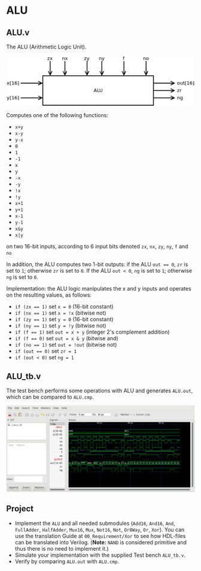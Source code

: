 # ALU

## ALU.v

The ALU (Arithmetic Logic Unit).

![ALU chip](ALU.png)

Computes one of the following functions:

* `x+y`
* `x-y`
* `y-x`
* `0`
* `1`
* `-1`
* `x`
* `y`
* `-x`
* `-y`
* `!x`
* `!y`
* `x+1`
* `y+1`
* `x-1`
* `y-1`
* `x&y`
* `x|y`

on two 16-bit inputs, according to 6 input bits denoted `zx`, `nx`, `zy`, `ny`, `f` and `no`

In addition, the ALU computes two 1-bit outputs: if the ALU `out == 0`, `zr` is set to `1`; otherwise `zr` is set to `0`.
If the ALU `out < 0`, `ng` is set to `1`; otherwise `ng` is set to `0`.

Implementation: the ALU logic manipulates the x and y inputs and operates on the resulting values, as follows:

* `if (zx == 1)` set `x = 0` (16-bit constant)
* `if (nx == 1)` set `x = !x` (bitwise not)
* `if (zy == 1)` set `y = 0` (16-bit constant)
* `if (ny == 1)` set `y = !y` (bitwise not)
* `if (f == 1)`  set `out = x + y` (integer 2's complement addition)
* `if (f == 0)`  set `out = x & y` (bitwise and)
* `if (no == 1)` set `out = !out` (bitwise not)
* `if (out == 0)` set `zr = 1`
* `if (out < 0)` set `ng = 1`

## ALU_tb.v

The test bench performs some operations with ALU and generates `ALU.out`, which can be compared to `ALU.cmp`.

![ALU test bench](ALU_tb.png)

## Project

* Implement the `ALU` and all needed submodules (`Add16`, `And16`, `And`, `FullAdder`, `HalfAdder`, `Mux16`, `Mux`, `Not16`, `Not`, `Or8Way`, `Or`, `Xor`).
  You can use the translation Guide at `00_Requirement/Xor` to see how HDL-files can be translated into Verilog.
  (**Note:** `NAND` is considered primitive and thus there is no need to implement it.)
* Simulate your implementation with the supplied Test bench `ALU_tb.v`.
* Verify by comparing `ALU.out` with `ALU.cmp`.
